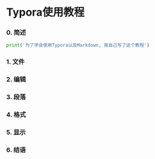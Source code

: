# Typora使用教程



### 0. 简述

```python
print('为了学会使用Typora以及Markdown, 我自己写了这个教程')
```



### 1. 文件

<!--这是注释-->

### 2. 编辑

### 3. 段落

### 4. 格式

### 5. 显示

### 6. 结语



